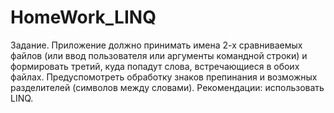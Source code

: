# HomeWork_LINQ
Задание.
Приложение должно принимать имена 2-х сравниваемых файлов (или ввод пользователя или аргументы командной строки) и формировать третий, куда попадут слова, встречающиеся в обоих файлах. 
Предуспомотреть обработку знаков препинания и возможных разделителей (символов между словами).
Рекомендации: использовать LINQ.
